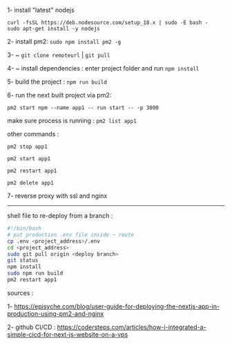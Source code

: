 1- install "latest" nodejs

    curl -fsSL https://deb.nodesource.com/setup_18.x | sudo -E bash -
    sudo apt-get install -y nodejs

2- install pm2:
`sudo npm install pm2 -g`


3- ~ `git clone remoteurl` | `git pull`

4- ~ install dependencies : enter project folder and run `npm install`

5- build the project : `npm run build`


6- run the next built project via pm2:

  `pm2 start npm --name app1 -- run start -- -p 3000`

  make sure process is running :
  `pm2 list app1`


  other commands :

  `pm2 stop app1`

  `pm2 start app1`

  `pm2 restart app1`

  `pm2 delete app1`

  7- reverse proxy with ssl and nginx

------------------
shell file to re-deploy from a branch :

```bash
#!/bin/bash
# put production .env file inside ~ route
cp .env <project_address>/.env
cd <project_address>
sudo git pull origin <deploy branch>
git status
npm install
sudo npm run build
pm2 restart app1
```

sources :

1- https://episyche.com/blog/user-guide-for-deploying-the-nextjs-app-in-production-using-pm2-and-nginx

2- github CI/CD : https://codersteps.com/articles/how-i-integrated-a-simple-cicd-for-next-js-website-on-a-vps
